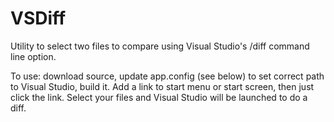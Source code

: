 # VSDiff
Utility to select two files to compare using Visual Studio's /diff command line option.

To use: download source, update app.config (see below) to set correct path to Visual Studio, build it.  Add a link to start menu or start screen, then just click the link.  Select your files and Visual Studio will be launched to do a diff.

<?xml version="1.0" encoding="utf-8" ?>
<configuration>
    <startup> 
        <supportedRuntime version="v4.0" sku=".NETFramework,Version=v4.7.2" />
    </startup>
  <appSettings>
    <add key="DevStudio" value="C:\Program Files (x86)\Microsoft Visual Studio\2019\Community\Common7\IDE\devenv.exe"/>
  </appSettings>
</configuration>
